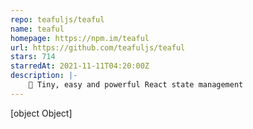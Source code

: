 ```yaml
---
repo: teafuljs/teaful
name: teaful
homepage: https://npm.im/teaful
url: https://github.com/teafuljs/teaful
stars: 714
starredAt: 2021-11-11T04:20:00Z
description: |-
    🍵 Tiny, easy and powerful React state management
---
```


[object Object]
